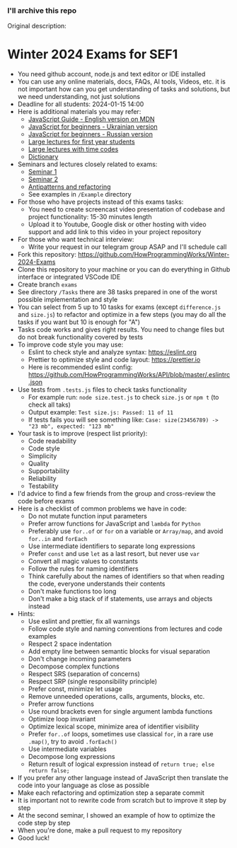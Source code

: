 ### **I'll archive this repo**

Original description:

# Winter 2024 Exams for SEF1

- You need github account, node.js and text editor or IDE installed
- You can use any online materials, docs, FAQs, AI tools, Videos, etc. it is not important how can you get understanding of tasks and solutions, but we need understanding, not just solutions
- Deadline for all students: 2024-01-15 14:00
- Here is additional materials you may refer:
  - [JavaScript Guide - English version on MDN](https://developer.mozilla.org/en-US/docs/Web/JavaScript/Guide)
  - [JavaScript for beginners - Ukrainian version](https://youtu.be/FlXsGI7rzWE)
  - [JavaScript for beginners - Russian version](https://youtu.be/HetL0ETbN6Y)
  - [Large lectures for first year students](https://github.com/HowProgrammingWorks/Index/blob/master/Courses/Fundamentals.md)
  - [Large lectures with time codes](https://github.com/HowProgrammingWorks/Index/blob/master/Courses/Fundamentals-timecodes.md)
  - [Dictionary](https://github.com/HowProgrammingWorks/Dictionary)
- Seminars and lectures closely related to exams:
  - [Seminar 1](https://youtu.be/eYjf_WrYAqk)
  - [Seminar 2](https://youtu.be/05iTAT_t6cI)
  - [Antipatterns and refactoring](https://www.youtube.com/playlist?list=PLHhi8ymDMrQb3PVcPFAUI-ZgtAMkpq9yV)
  - See examples in `/Example` directory
- For those who have projects instead of this exams tasks:
  - You need to create screencast video presentation of codebase and project functionality: 15-30 minutes length
  - Upload it to Youtube, Google disk or other hosting with video support and add link to this video in your project repository
- For those who want technical interview:
  - Write your request in our telegram group ASAP and I'll schedule call
- Fork this repository: https://github.com/HowProgrammingWorks/Winter-2024-Exams
- Clone this repository to your machine or you can do everything in Github interface or integrated VSCode IDE
- Create branch `exams`
- See directory `/Tasks` there are 38 tasks prepared in one of the worst possible implementation and style
- You can select from 5 up to 10 tasks for exams (except `difference.js` and `size.js`) to refactor and optimize in a few steps (you may do all the tasks if you want but 10 is enough for "A")
- Tasks code works and gives right results. You need to change files but do not break functionality covered by tests
- To improve code style you may use:
  - Eslint to check style and analyze syntax: https://eslint.org
  - Prettier to optimize style and code layout: https://prettier.io
  - Here is recommended eslint config: https://github.com/HowProgrammingWorks/API/blob/master/.eslintrc.json
- Use tests from `.tests.js` files to check tasks functionality
  - For example run: `node size.test.js` to check `size.js` or `npm t` (to check all taks)
  - Output example: `Test size.js: Passed: 11 of 11`
  - If tests fails you will see something like: `Case: size(23456789) -> "23 mb", expected: "123 mb"`
- Your task is to improve (respect list priority):
  - Code readability
  - Code style
  - Simplicity
  - Quality
  - Supportability
  - Reliability
  - Testability
- I'd advice to find a few friends from the group and cross-review the code before exams
- Here is a checklist of common problems we have in code:
  - Do not mutate function input parameters
  - Prefer arrow functions for JavaScript and `lambda` for `Python`
  - Preferably use `for..of` or `for` on a variable or `Array/map`, and avoid `for..in` and `forEach`
  - Use intermediate identifiers to separate long expressions
  - Prefer `const` and use `let` as a last resort, but never use `var`
  - Convert all magic values to constants
  - Follow the rules for naming identifiers
  - Think carefully about the names of identifiers so that when reading the code, everyone understands their contents
  - Don't make functions too long
  - Don't make a big stack of if statements, use arrays and objects instead
- Hints:
  - Use eslint and prettier, fix all warnings
  - Follow code style and naming conventions from lectures and code examples
  - Respect 2 space indentation
  - Add empty line between semantic blocks for visual separation
  - Don't change incoming parameters
  - Decompose complex functions
  - Respect SRS (separation of concerns)
  - Respect SRP (single responsibility principle)
  - Prefer const, minimize let usage
  - Remove unneeded operations, calls, arguments, blocks, etc.
  - Prefer arrow functions
  - Use round brackets even for single argument lambda functions
  - Optimize loop invariant
  - Optimize lexical scope, minimize area of identifier visibility
  - Prefer `for..of` loops, sometimes use classical `for`, in a rare use `.map()`, try to avoid `.forEach()`
  - Use intermediate variables
  - Decompose long expressions
  - Return result of logical expression instead of `return true; else return false;`
- If you prefer any other language instead of JavaScript then translate the code into your language as close as possible
- Make each refactoring and optimization step a separate commit
- It is important not to rewrite code from scratch but to improve it step by step
- At the second seminar, I showed an example of how to optimize the code step by step
- When you're done, make a pull request to my repository
- Good luck!
